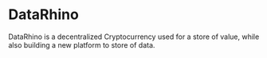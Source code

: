 # DataRhino
DataRhino is a decentralized  Cryptocurrency used for a store of value, while also building a new platform to store of data.
